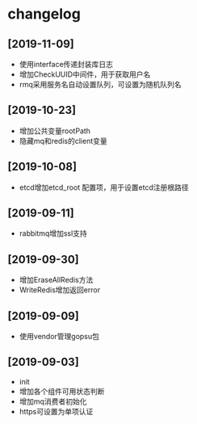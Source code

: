 # changelog

## [2019-11-09]

- 使用interface传递封装库日志
- 增加CheckUUID中间件，用于获取用户名
- rmq采用服务名自动设置队列，可设置为随机队列名

## [2019-10-23]

- 增加公共变量rootPath
- 隐藏mq和redis的client变量

## [2019-10-08]

- etcd增加etcd_root 配置项，用于设置etcd注册根路径

## [2019-09-11]

- rabbitmq增加ssl支持

## [2019-09-30]

- 增加EraseAllRedis方法
- WriteRedis增加返回error

## [2019-09-09]

- 使用vendor管理gopsu包

## [2019-09-03]

- init
- 增加各个组件可用状态判断
- 增加mq消费者初始化
- https可设置为单项认证
